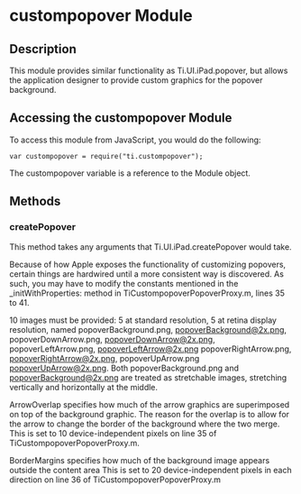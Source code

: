 # custompopover Module

## Description

This module provides similar functionality as Ti.UI.iPad.popover, but allows the
application designer to provide custom graphics for the popover background.

## Accessing the custompopover Module

To access this module from JavaScript, you would do the following:

	var custompopover = require("ti.custompopover");

The custompopover variable is a reference to the Module object.	

## Methods

### createPopover

This method takes any arguments that Ti.UI.iPad.createPopover would take.

Because of how Apple exposes the functionality of customizing popovers, certain things
are hardwired until a more consistent way is discovered. As such, you may have to
modify the constants mentioned in the _initWithProperties: method in
TiCustompopoverPopoverProxy.m, lines 35 to 41.

10 images must be provided: 5 at standard resolution, 5 at retina display resolution, named
popoverBackground.png, popoverBackground@2x.png, popoverDownArrow.png,
popoverDownArrow@2x.png, popoverLeftArrow.png, popoverLeftArrow@2x.png
popoverRightArrow.png, popoverRightArrow@2x.png, popoverUpArrow.png
popoverUpArrow@2x.png. Both popoverBackground.png and popoverBackground@2x.png
are treated as stretchable images, stretching vertically and horizontally at the
middle.

ArrowOverlap specifies how much of the arrow graphics are superimposed on top of the
background graphic. The reason for the overlap is to allow for the arrow to change
the border of the background where the two merge. This is set to 10 device-independent
pixels on line 35 of TiCustompopoverPopoverProxy.m.

BorderMargins specifies how much of the background image appears outside the content area
This is set to 20 device-independent pixels in each direction on line 36 of
TiCustompopoverPopoverProxy.m

